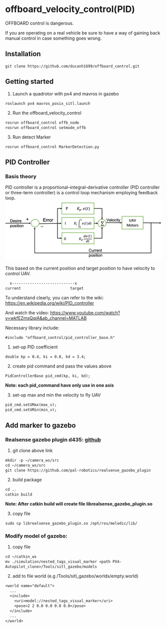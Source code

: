 # offboard_velocity_control(PID)
OFFBOARD control is dangerous.

If you are operating on a real vehicle be sure to have a way of gaining back manual control in case something goes wrong.

## Installation
```
git clone https://github.com/ducanh1699/offboard_control.git
```

## Getting started
1. Launch a quadrotor with px4 and mavros in gazebo 
```
roslaunch px4 mavros_posix_sitl.launch 
```

2. Run the offboard_velocity_control
```
rosrun offboard_control offb_node
rosrun offboard_control setmode_offb
```

3. Run detect Marker
```
rosrun offboard_control MarkerDetection.py
```

## PID Controller
### Basis theory

PID controller is a proportional–integral–derivative controller (PID controller or three-term controller) is a control loop mechanism employing feedback loop. 
![A block diagram of a PID controller in a feedback loop.](Picture1.png)

This based on the current position and target position to have velocity to control UAV. 
```
  x----------------------------x
current                      target
```
To understand clearly, you can refer to the wiki: https://en.wikipedia.org/wiki/PID_controller

And watch the video: https://www.youtube.com/watch?v=wkfEZmsQqiA&ab_channel=MATLAB

Necessary library include:
```
#include "offboard_control/pid_controller_base.h"
```
1. set-up PID coefficient
```
double kp = 0.4, ki = 0.0, kd = 3.4;
```

2. create pid command and pass the values above 
```
PidControllerBase pid_cmd(kp, ki, kd);
```
**Note: each pid_command have only use in one axis**

3. set-up max and min the velocity to fly UAV
```
pid_cmd.setUMax(max_v);
pid_cmd.setUMin(min_v);
```

## Add marker to gazebo
### Realsense gazebo plugin d435: [github](https://github.com/pal-robotics/realsense_gazebo_plugin)
1. git clone above link
```
mkdir -p ~/camera_ws/src
cd ~/camera_ws/src
git clone https://github.com/pal-robotics/realsense_gazebo_plugin
```

2. build package 
```
cd ..
catkin build
```
**Note: After catkin build will create file librealsense_gazebo_plugin.so**

3. copy file
```
sudo cp librealsense_gazebo_plugin.so /opt/ros/melodic/lib/
```
### Modify model of gazebo:
1. copy file
```
cd ~/catkin_ws
mv ./simulation/nested_tags_visual_marker <path PX4-Autopilot_clone>/Tools/sitl_gazebo/models
```

2. add to file world (e.g /Tools/sitl_gazebo/worlds/empty.world)
```
<world name="default">
  ...
  <include>
    <uri>model://nested_tags_visual_marker</uri>
    <pose>2 2 0.0 0.0 0.0 0.0</pose>
  </include>
  ...
</world>
```
